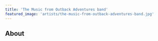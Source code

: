 ```yaml
---
title: 'The Music from Outback Adventures band'
featured_image: 'artists/the-music-from-outback-adventures-band.jpg'
---
```


## About


